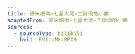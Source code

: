 ```yaml
---
title: 细米细狗-七星大佬-二阶段的小曲
adaptedFrom: 细米细狗-七星大佬-二阶段的小曲
sources:
  - sourceType: bilibili
    bvid: BV1pxMXzREX9
---
```

